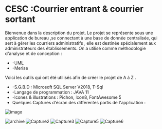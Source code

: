 # CESC :Courrier entrant & courrier sortant 
Bienvenue dans la description du projet. Le projet se représente sous une application de bureau ,se connectant à une base de donnée centralisée, qui sert à gérer les courriers administratifs , elle est destinée spécialement aux administrateurs des établissements. 
On a utilisé comme méthodologie d'analyse et de conception  :

- -UML
- -Merise

Voici les outils qui ont été utilisés afin de créer le projet de A à Z .

- -S.G.B.D : Microsoft SQL Server V2018, T-Sql 
- -Langage de programmation : JAVA 11
- -Icones & illustrations : Pichon, Icon8, FontAwesome 5
- Quelques Captures d'écran des différentes partis de l'application :

  
![image](https://user-images.githubusercontent.com/50199415/125370056-e528b700-e37d-11eb-960e-a0d7e7264c4a.png)

![archive](https://user-images.githubusercontent.com/50199415/125370004-c6c2bb80-e37d-11eb-9e69-ee8e6c7c3340.PNG)
![Capture2](https://user-images.githubusercontent.com/50199415/125370013-ccb89c80-e37d-11eb-9d2b-38329dc16340.PNG)
![Capture3](https://user-images.githubusercontent.com/50199415/125370019-d04c2380-e37d-11eb-85d3-39b81c71f08a.PNG)
![Capture5](https://user-images.githubusercontent.com/50199415/125370029-d7733180-e37d-11eb-83d1-decd82c32e32.PNG)
![Capture6](https://user-images.githubusercontent.com/50199415/125370033-da6e2200-e37d-11eb-8c28-e665c456f28c.PNG)
